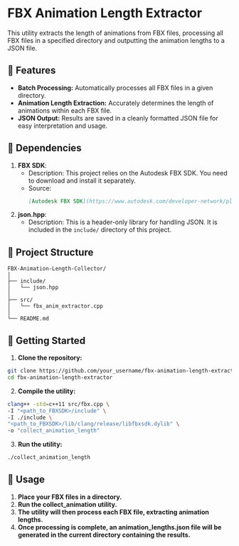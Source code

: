 # FBX Animation Length Extractor

This utility extracts the length of animations from FBX files, processing all FBX files in a specified directory and outputting the animation lengths to a JSON file.

## 🌟 Features

- **Batch Processing:** Automatically processes all FBX files in a given directory.
- **Animation Length Extraction:** Accurately determines the length of animations within each FBX file.
- **JSON Output:** Results are saved in a cleanly formatted JSON file for easy interpretation and usage.

## 🔧 Dependencies
1. **FBX SDK**: 
   - Description:
     This project relies on the Autodesk FBX SDK. You need to download and install it separately.
   - Source:
     ```markdown
     [Autodesk FBX SDK](https://www.autodesk.com/developer-network/platform-technologies/fbx-sdk-2020-0)
     ```
2. **json.hpp**: 
   - Description:
     This is a header-only library for handling JSON. It is included in the `include/` directory of this project.

## 📁 Project Structure

```
FBX-Animation-Length-Collector/
│
├── include/
│   └── json.hpp
│
├── src/
│   └── fbx_anim_extractor.cpp
│
└── README.md         

```


## 🚀 Getting Started

1. **Clone the repository:**

```bash
git clone https://github.com/your_username/fbx-animation-length-extractor.git
cd fbx-animation-length-extractor
```

2. **Compile the utility:**
```bash
clang++ -std=c++11 src/fbx.cpp \
-I "<path_to_FBXSDK>/include" \
-I ./include \
"<path_to_FBXSDK>/lib/clang/release/libfbxsdk.dylib" \
-o "collect_animation_length"
```

3. **Run the utility:**
```bash
./collect_animation_length
```

## 📖 Usage

1. **Place your FBX files in a directory.**
2. **Run the collect_animation utility.**
3. **The utility will then process each FBX file, extracting animation lengths.**
4. **Once processing is complete, an animation_lengths.json file will be generated in the current directory containing the results.**










